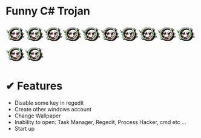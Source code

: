 # Funny C# Trojan

<div text-align="center"><img src="Emoji.png" width="50px" height="50px"><img src="Emoji.png" width="50px" height="50px"><img src="Emoji.png" width="50px" height="50px"><img src="Emoji.png" width="50px" height="50px"><img src="Emoji.png" width="50px" height="50px"><img src="Emoji.png" width="50px" height="50px"><img src="Emoji.png" width="50px" height="50px"><img src="Emoji.png" width="50px" height="50px"><img src="Emoji.png" width="50px" height="50px"><img src="Emoji.png" width="50px" height="50px"><img src="Emoji.png" width="50px" height="50px"><img src="Emoji.png" width="50px" height="50px"></div>


# ✔ Features
- Disable some key in regedit
- Create other windows account
- Change Wallpaper
- Inability to open: Task Manager, Regedit, Process Hacker, cmd etc ...
- Start up
